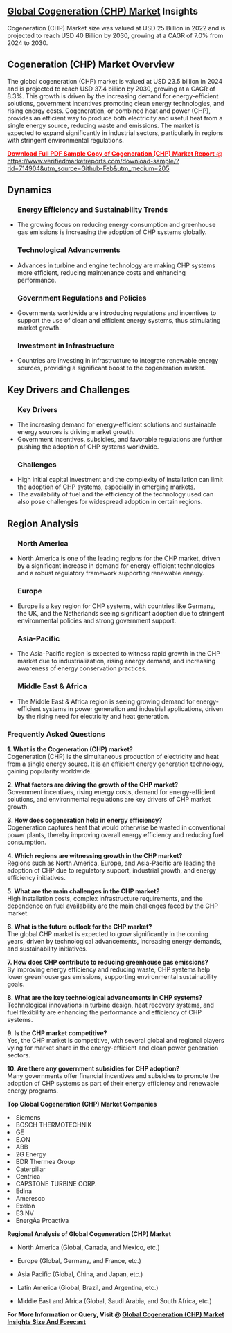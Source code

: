 <h2><a href="https://www.verifiedmarketreports.com/download-sample/?rid=714904&amp;utm_source=Github&amp;utm_medium=205" target="_blank">Global Cogeneration (CHP) Market</a> Insights</h2><p>Cogeneration (CHP) Market size was valued at USD 25 Billion in 2022 and is projected to reach USD 40 Billion by 2030, growing at a CAGR of 7.0% from 2024 to 2030.</p><p> <h2>Cogeneration (CHP) Market Overview</h2> <p>The global cogeneration (CHP) market is valued at USD 23.5 billion in 2024 and is projected to reach USD 37.4 billion by 2030, growing at a CAGR of 8.3%. This growth is driven by the increasing demand for energy-efficient solutions, government incentives promoting clean energy technologies, and rising energy costs. Cogeneration, or combined heat and power (CHP), provides an efficient way to produce both electricity and useful heat from a single energy source, reducing waste and emissions. The market is expected to expand significantly in industrial sectors, particularly in regions with stringent environmental regulations.</p> <p><a href="#"><p><span class=""><span style="color: #ff0000;"><strong>Download Full PDF Sample Copy of Cogeneration (CHP) Market Report</strong> @ </span><a href="https://www.verifiedmarketreports.com/download-sample/?rid=714904&amp;utm_source=Github-Feb&amp;utm_medium=205" target="_blank">https://www.verifiedmarketreports.com/download-sample/?rid=714904&amp;utm_source=Github-Feb&amp;utm_medium=205</a></span></p></a></p> <h2>Dynamics</h2> <ul> <h3>Energy Efficiency and Sustainability Trends</h3> <li>The growing focus on reducing energy consumption and greenhouse gas emissions is increasing the adoption of CHP systems globally.</li> <h3>Technological Advancements</h3> <li>Advances in turbine and engine technology are making CHP systems more efficient, reducing maintenance costs and enhancing performance.</li> <h3>Government Regulations and Policies</h3> <li>Governments worldwide are introducing regulations and incentives to support the use of clean and efficient energy systems, thus stimulating market growth.</li> <h3>Investment in Infrastructure</h3> <li>Countries are investing in infrastructure to integrate renewable energy sources, providing a significant boost to the cogeneration market.</li> </ul> <h2>Key Drivers and Challenges</h2> <ul> <h3>Key Drivers</h3> <li>The increasing demand for energy-efficient solutions and sustainable energy sources is driving market growth.</li> <li>Government incentives, subsidies, and favorable regulations are further pushing the adoption of CHP systems worldwide.</li> <h3>Challenges</h3> <li>High initial capital investment and the complexity of installation can limit the adoption of CHP systems, especially in emerging markets.</li> <li>The availability of fuel and the efficiency of the technology used can also pose challenges for widespread adoption in certain regions.</li> </ul> <h2>Region Analysis</h2> <ul> <h3>North America</h3> <li>North America is one of the leading regions for the CHP market, driven by a significant increase in demand for energy-efficient technologies and a robust regulatory framework supporting renewable energy.</li> <h3>Europe</h3> <li>Europe is a key region for CHP systems, with countries like Germany, the UK, and the Netherlands seeing significant adoption due to stringent environmental policies and strong government support.</li> <h3>Asia-Pacific</h3> <li>The Asia-Pacific region is expected to witness rapid growth in the CHP market due to industrialization, rising energy demand, and increasing awareness of energy conservation practices.</li> <h3>Middle East & Africa</h3> <li>The Middle East & Africa region is seeing growing demand for energy-efficient systems in power generation and industrial applications, driven by the rising need for electricity and heat generation.</li> </ul> <h3>Frequently Asked Questions</h3> <p><b>1. What is the Cogeneration (CHP) market?</b><br>Cogeneration (CHP) is the simultaneous production of electricity and heat from a single energy source. It is an efficient energy generation technology, gaining popularity worldwide.</p> <p><b>2. What factors are driving the growth of the CHP market?</b><br>Government incentives, rising energy costs, demand for energy-efficient solutions, and environmental regulations are key drivers of CHP market growth.</p> <p><b>3. How does cogeneration help in energy efficiency?</b><br>Cogeneration captures heat that would otherwise be wasted in conventional power plants, thereby improving overall energy efficiency and reducing fuel consumption.</p> <p><b>4. Which regions are witnessing growth in the CHP market?</b><br>Regions such as North America, Europe, and Asia-Pacific are leading the adoption of CHP due to regulatory support, industrial growth, and energy efficiency initiatives.</p> <p><b>5. What are the main challenges in the CHP market?</b><br>High installation costs, complex infrastructure requirements, and the dependence on fuel availability are the main challenges faced by the CHP market.</p> <p><b>6. What is the future outlook for the CHP market?</b><br>The global CHP market is expected to grow significantly in the coming years, driven by technological advancements, increasing energy demands, and sustainability initiatives.</p> <p><b>7. How does CHP contribute to reducing greenhouse gas emissions?</b><br>By improving energy efficiency and reducing waste, CHP systems help lower greenhouse gas emissions, supporting environmental sustainability goals.</p> <p><b>8. What are the key technological advancements in CHP systems?</b><br>Technological innovations in turbine design, heat recovery systems, and fuel flexibility are enhancing the performance and efficiency of CHP systems.</p> <p><b>9. Is the CHP market competitive?</b><br>Yes, the CHP market is competitive, with several global and regional players vying for market share in the energy-efficient and clean power generation sectors.</p> <p><b>10. Are there any government subsidies for CHP adoption?</b><br>Many governments offer financial incentives and subsidies to promote the adoption of CHP systems as part of their energy efficiency and renewable energy programs.</p> </p><p><strong>Top Global Cogeneration (CHP) Market Companies</strong></p><div data-test-id=""><p><li>Siemens</li><li> BOSCH THERMOTECHNIK</li><li> GE</li><li> E.ON</li><li> ABB</li><li> 2G Energy</li><li> BDR Thermea Group</li><li> Caterpillar</li><li> Centrica</li><li> CAPSTONE TURBINE CORP.</li><li> Edina</li><li> Ameresco</li><li> Exelon</li><li> E3 NV</li><li> EnergÃ­a Proactiva</li></p><div><strong>Regional Analysis of&nbsp;Global Cogeneration (CHP) Market</strong></div><ul><li dir="ltr"><p dir="ltr">North America&nbsp;(Global, Canada, and Mexico, etc.)</p></li><li dir="ltr"><p dir="ltr">Europe (Global, Germany, and France, etc.)</p></li><li dir="ltr"><p dir="ltr">Asia Pacific&nbsp;(Global, China, and Japan, etc.)</p></li><li dir="ltr"><p dir="ltr">Latin America&nbsp;(Global, Brazil, and Argentina, etc.)</p></li><li dir="ltr">Middle East and Africa&nbsp;(Global, Saudi Arabia, and South Africa, etc.)</li></ul><p><strong>For More Information or Query, Visit @&nbsp;</strong><strong><a href="https://www.verifiedmarketreports.com/product/cogeneration-chp-market/?utm_source=Github&amp;utm_medium=205" target="_blank">Global Cogeneration (CHP) Market Insights Size And Forecast</a></strong></p></div>

